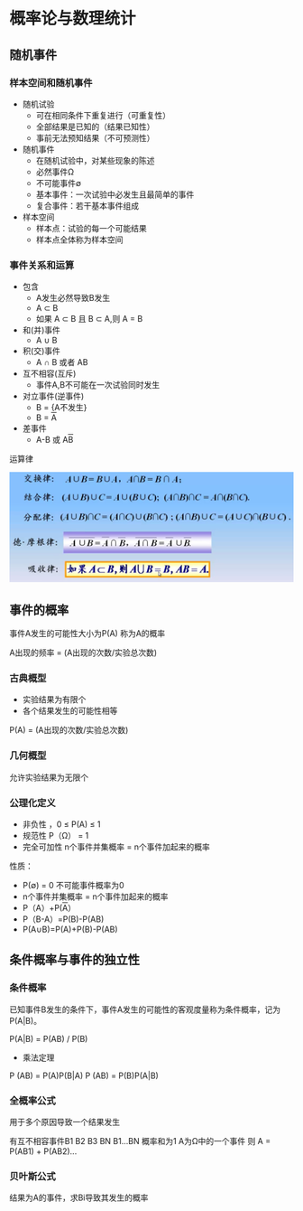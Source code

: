 # 概率论与数理统计

## 随机事件

### 样本空间和随机事件

- 随机试验
  - 可在相同条件下重复进行（可重复性）
  - 全部结果是已知的（结果已知性）
  - 事前无法预知结果（不可预测性）
- 随机事件
  - 在随机试验中，对某些现象的陈述
  - 必然事件Ω
  - 不可能事件∅
  - 基本事件：一次试验中必发生且最简单的事件
  - 复合事件：若干基本事件组成
- 样本空间
  - 样本点：试验的每一个可能结果
  - 样本点全体称为样本空间

### 事件关系和运算

- 包含
  - A发生必然导致B发生
  - A ⊂ B
  - 如果 A ⊂ B 且 B ⊂ A,则 A = B
- 和(并)事件
  - A ∪ B
- 积(交)事件
  - A ∩ B 或者 AB
- 互不相容(互斥)
  - 事件A,B不可能在一次试验同时发生
- 对立事件(逆事件)
  - B = {A不发生}
  - B = <SPAN style="TEXT-DECORATION: overline">A</SPAN>
- 差事件
  - A-B 或 A<SPAN style="TEXT-DECORATION: overline">B</SPAN>

运算律

![批注 2020-06-05 115302](/assets/批注%202020-06-05%20115302.png)

## 事件的概率

事件A发生的可能性大小为P(A) 称为A的概率

A出现的频率 = (A出现的次数/实验总次数)

### 古典概型

- 实验结果为有限个
- 各个结果发生的可能性相等

P(A) =  (A出现的次数/实验总次数)

### 几何概型

允许实验结果为无限个

### 公理化定义

- 非负性 ，0 ≤ P(A) ≤ 1
- 规范性 P（Ω） = 1
- 完全可加性 n个事件并集概率 = n个事件加起来的概率

性质：

- P(∅) = 0 不可能事件概率为0
- n个事件并集概率 = n个事件加起来的概率
- P（A）+P(<SPAN style="TEXT-DECORATION: overline">A</SPAN>）
- P（B-A）=P(B)-P(AB)
- P(A∪B)=P(A)+P(B)-P(AB)

## 条件概率与事件的独立性

### 条件概率

已知事件B发生的条件下，事件A发生的可能性的客观度量称为条件概率，记为P(A|B)。

P(A|B) = P(AB) / P(B)

- 乘法定理

P (AB) = P(A)P(B|A)
P (AB) = P(B)P(A|B)

### 全概率公式

用于多个原因导致一个结果发生

有互不相容事件B1 B2 B3 BN
B1...BN 概率和为1
A为Ω中的一个事件
则 A = P(AB1) + P(AB2)...

### 贝叶斯公式

结果为A的事件，求Bi导致其发生的概率